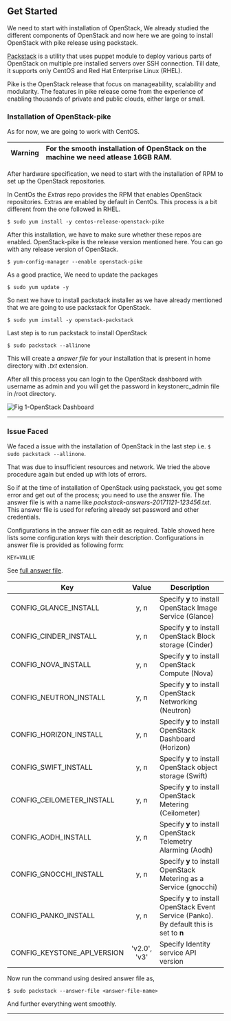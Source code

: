 ## Get Started

We need to start with installation of OpenStack, We already studied the
different components of OpenStack and now here we are going to install
OpenStack with pike release using packstack.

[Packstack](https://github.com/openstack/packstack) is a utility that
uses puppet module to deploy various parts of OpenStack on multiple pre
installed servers over SSH connection. Till date, it supports only
CentOS and Red Hat Enterprise Linux (RHEL).

Pike is the OpenStack release that focus on manageability, scalability
and modularity. The features in pike release come from the experience of
enabling thousands of private and public clouds, either large or small.

### Installation of OpenStack-pike

As for now, we are going to work with CentOS.

| Warning |For the smooth installation of OpenStack on the machine we need atlease 16GB RAM.|
|------|:------|

After hardware specification, we need to start with the installation of
RPM to set up the OpenStack repositories.

In CentOs the *Extras* repo provides the RPM that enables OpenStack
repositories. Extras are enabled by default in CentOs. This process is a
bit different from the one followed in RHEL.

```
$ sudo yum install -y centos-release-openstack-pike
```

After this installation, we have to make sure whether these repos are
enabled. OpenStack-pike is the release version mentioned here. You can
go with any release version of OpenStack.

```
$ yum-config-manager --enable openstack-pike
```

As a good practice, We need to update the packages

```
$ sudo yum update -y
```

So next we have to install packstack installer as we have already
mentioned that we are going to use packstack for OpenStack.

```
$ sudo yum install -y openstack-packstack
```

Last step is to run packstack to install OpenStack

```
$ sudo packstack --allinone
```

This will create a *answer file* for your installation that is present
in home directory with *.txt* extension.

After all this process you can login to the OpenStack dashboard with
username as admin and you will get the password in keystonerc_admin file
in /root directory.

![Fig 1-OpenStack Dashboard](../images/chapter2/OpenStack_Dashboard.png
"OpenStack Dashboard")

---

### Issue Faced

We faced a issue with the installation of OpenStack in the last step
i.e. `$ sudo packstack --allinone`.

That was due to insufficient resources and network. We tried the above
procedure again but ended up with lots of errors.

So if at the time of installation of OpenStack using packstack, you get
some error and get out of the process; you need to use the answer file.
The answer file is with a name like
*packstack-answers-20171121-123456.txt*. This answer file is used for
refering already set password and other credentials.

Configurations in the answer file can edit as required. Table
showed here lists some configuration keys with their description.
Configurations in answer file is provided as following form:

```
KEY=VALUE
```

See [full answer file](packstack-answers-20171208-124656.txt).

| Key | Value   | Description |
|-----|:-------:|-------------|
| CONFIG_GLANCE_INSTALL | y, n | Specify **y** to install OpenStack Image Service (Glance) |
| CONFIG_CINDER_INSTALL | y, n | Specify **y** to install OpenStack Block storage (Cinder) |
| CONFIG_NOVA_INSTALL   | y, n | Specify **y** to install OpenStack Compute (Nova) |
| CONFIG_NEUTRON_INSTALL | y, n | Specify **y** to install OpenStack Networking (Neutron) |
| CONFIG_HORIZON_INSTALL | y, n | Specify **y** to install OpenStack Dashboard (Horizon) |
| CONFIG_SWIFT_INSTALL | y, n | Specify **y** to install OpenStack object storage (Swift) |
| CONFIG_CEILOMETER_INSTALL | y, n | Specify **y** to install OpenStack Metering (Ceilometer) |
| CONFIG_AODH_INSTALL | y, n | Specify **y** to install OpenStack Telemetry Alarming (Aodh) |
| CONFIG_GNOCCHI_INSTALL | y, n | Specify **y** to install OpenStack Metering as a Service (gnocchi) |
| CONFIG_PANKO_INSTALL | y, n | Specify **y** to install OpenStack Event Service (Panko). By default this is set to **n**|
| CONFIG_KEYSTONE_API_VERSION | 'v2.0', 'v3' | Specify Identity service API version |

Now run the command using desired answer file as,

```
$ sudo packstack --answer-file <answer-file-name>
```

And further everything went smoothly.

---
<br>
